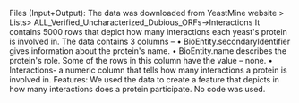 
Files (Input+Output):  The data was downloaded from YeastMine website  > Lists> ALL_Verified_Uncharacterized_Dubious_ORFs->Interactions
It contains 5000 rows that depict how many interactions each yeast's protein is involved in. The data contains 3 columns – 
•	BioEntity.secondaryIdentifier gives information about the protein's name.
•	BioEntity.name describes the protein's role. Some of the rows in this column have the value – none.
•	Interactions- a numeric column that tells how many interactions a protein is involved in.
Features: We used the data to create a feature that depicts in how many interactions does a protein participate. No code was used.
